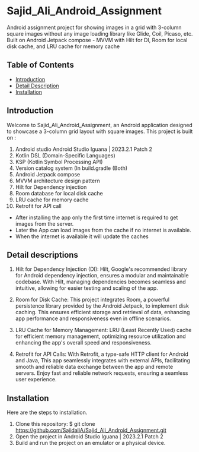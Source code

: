 # Sajid_Ali_Android_Assignment

Android assignment project for showing images in a grid with 3-column square images without any image loading library like Glide, Coil, Picaso, etc. 
Built on Android Jetpack compose - MVVM with Hilt for DI, Room for local disk cache, and LRU cache for memory cache

## Table of Contents

- [Introduction](#introduction)
- [Detail Description](#detaildescription)
- [Installation](#installation)



## Introduction

Welcome to Sajid_Ali_Android_Assignment, an Android application designed to showcase a 3-column grid layout with square images. 
This project is built on :

1. Android studio Android Studio Iguana | 2023.2.1 Patch 2
2. Kotlin DSL (Domain-Specific Languages)
3. KSP (Kotlin Symbol Processing API)
4. Version catalog system (In build.gradle (Both)
5. Android Jetpack compose
6. MVVM architecture design pattern
7. Hilt for Dependency injection
8. Room database for local disk cache
9. LRU cache for memory cache
10. Retrofit for API call

- After installing the app only the first time internet is required to get images from the server.
- Later the App can load images from the cache if no internet is available.
- When the internet is available it will update the caches

## Detail descriptions 

1. Hilt for Dependency Injection (DI): Hilt, Google's recommended library for Android dependency injection, ensures a modular and maintainable codebase.
   With Hilt, managing dependencies becomes seamless and intuitive, allowing for easier testing and scaling of the app.
   
2. Room for Disk Cache: This project integrates Room, a powerful persistence library provided by the Android Jetpack, to implement disk caching.
   This ensures efficient storage and retrieval of data, enhancing app performance and responsiveness even in offline scenarios.
   
3. LRU Cache for Memory Management: LRU (Least Recently Used) cache for efficient memory management,
   optimizing resource utilization and enhancing the app's overall speed and responsiveness.
   
5. Retrofit for API Calls: With Retrofit, a type-safe HTTP client for Android and Java, This app seamlessly integrates with external APIs,
   facilitating smooth and reliable data exchange between the app and remote servers.
   Enjoy fast and reliable network requests, ensuring a seamless user experience.

## Installation

Here are the steps to installation.

1. Clone this repository:
$ git clone https://github.com/SajidaliA/Sajid_Ali_Android_Assignment.git
2. Open the project in Android Studio Iguana | 2023.2.1 Patch 2
3. Build and run the project on an emulator or a physical device.


